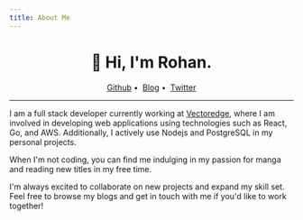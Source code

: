 ```yaml
---
title: About Me
---
```


<h1 align="center">👋 Hi, I'm Rohan.</h1>

<p align="center">
  <a href="https://github.com/Xebec19/">Github</a> •&nbsp;
  <a href="https://xebec19.medium.com/">Blog</a> •&nbsp;
  <a href="https://twitter.com/tweets_thakur/">Twitter</a>
</p>

---

I am a full stack developer currently working at [Vectoredge](https://vectoredge.io/), where I am involved in developing web applications using technologies such as React, Go, and AWS. Additionally, I actively use Nodejs and PostgreSQL in my personal projects.

When I'm not coding, you can find me indulging in my passion for manga and reading new titles in my free time.

I'm always excited to collaborate on new projects and expand my skill set. Feel free to browse my blogs and get in touch with me if you'd like to work together!
